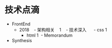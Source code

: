 # 技术点滴
- FrontEnd
  - 2018
    - 架构相关
    1
    - 技术深入
      - css
      1
      - html
      1
  - Memorandum
- Synthesis
  
